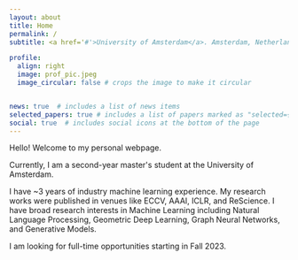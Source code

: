 ```yaml
---
layout: about
title: Home
permalink: /
subtitle: <a href='#'>University of Amsterdam</a>. Amsterdam, Netherlands.

profile:
  align: right
  image: prof_pic.jpeg
  image_circular: false # crops the image to make it circular


news: true  # includes a list of news items
selected_papers: true # includes a list of papers marked as "selected={true}"
social: true  # includes social icons at the bottom of the page
---
```


Hello! Welcome to my personal webpage.

Currently, I am a second-year master's student at the University of Amsterdam.

I have ~3 years of industry machine learning experience. My research works were published in venues like ECCV, AAAI, ICLR, and ReScience.
I have broad research interests in Machine Learning including Natural Language Processing, Geometric Deep Learning, Graph Neural Networks, and Generative Models.

I am looking for full-time opportunities starting in Fall 2023.
